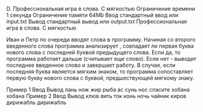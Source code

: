 D. Профессиональная игра в слова. С мягкостью
Ограничение времени	1 секунда
Ограничение памяти	64Mb
Ввод	стандартный ввод или input.txt
Вывод	стандартный вывод или output.txt
Профессиональная игра в слова. С мягкостью

Иван и Петр по очереди вводят слова в программу. Начиная со второго введенного слова программа анализирует , совпадает ли первая буква нового слова с последней буквой предыдущего слова. Если да, то программа работает дальше (считывает еще слово). Если нет - выводит последнее введенное слово и завершает работу. В случае, если последняя буква является мягким знаком, то программа сопоставляет первую букву нового слова с буквой, предшествующей мягкому знаку.

Пример 1
Ввод
Вывод
лань
нож
жир
рыба
ас
сунь
нос
спасите
хобана
хобана
Пример 2
Ввод
Вывод
клюв
вить
ток
конь
ночь
чайник
киров
дирижабль
дирижабль